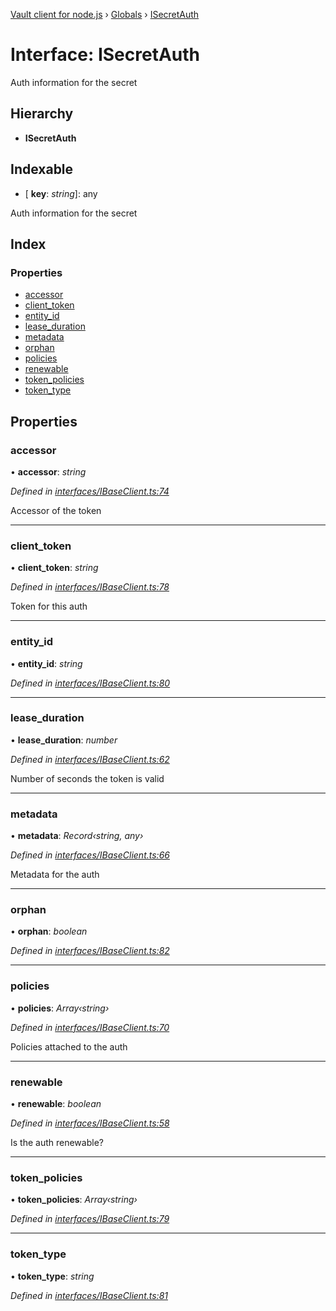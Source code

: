 [Vault client for node.js](../README.md) › [Globals](../globals.md) › [ISecretAuth](isecretauth.md)

# Interface: ISecretAuth

Auth information for the secret

## Hierarchy

* **ISecretAuth**

## Indexable

* \[ **key**: *string*\]: any

Auth information for the secret

## Index

### Properties

* [accessor](isecretauth.md#accessor)
* [client_token](isecretauth.md#client_token)
* [entity_id](isecretauth.md#entity_id)
* [lease_duration](isecretauth.md#lease_duration)
* [metadata](isecretauth.md#metadata)
* [orphan](isecretauth.md#orphan)
* [policies](isecretauth.md#policies)
* [renewable](isecretauth.md#renewable)
* [token_policies](isecretauth.md#token_policies)
* [token_type](isecretauth.md#token_type)

## Properties

###  accessor

• **accessor**: *string*

*Defined in [interfaces/IBaseClient.ts:74](https://github.com/theogravity/vault-tacular/blob/c9b4b35/src/interfaces/IBaseClient.ts#L74)*

Accessor of the token

___

###  client_token

• **client_token**: *string*

*Defined in [interfaces/IBaseClient.ts:78](https://github.com/theogravity/vault-tacular/blob/c9b4b35/src/interfaces/IBaseClient.ts#L78)*

Token for this auth

___

###  entity_id

• **entity_id**: *string*

*Defined in [interfaces/IBaseClient.ts:80](https://github.com/theogravity/vault-tacular/blob/c9b4b35/src/interfaces/IBaseClient.ts#L80)*

___

###  lease_duration

• **lease_duration**: *number*

*Defined in [interfaces/IBaseClient.ts:62](https://github.com/theogravity/vault-tacular/blob/c9b4b35/src/interfaces/IBaseClient.ts#L62)*

Number of seconds the token is valid

___

###  metadata

• **metadata**: *Record‹string, any›*

*Defined in [interfaces/IBaseClient.ts:66](https://github.com/theogravity/vault-tacular/blob/c9b4b35/src/interfaces/IBaseClient.ts#L66)*

Metadata for the auth

___

###  orphan

• **orphan**: *boolean*

*Defined in [interfaces/IBaseClient.ts:82](https://github.com/theogravity/vault-tacular/blob/c9b4b35/src/interfaces/IBaseClient.ts#L82)*

___

###  policies

• **policies**: *Array‹string›*

*Defined in [interfaces/IBaseClient.ts:70](https://github.com/theogravity/vault-tacular/blob/c9b4b35/src/interfaces/IBaseClient.ts#L70)*

Policies attached to the auth

___

###  renewable

• **renewable**: *boolean*

*Defined in [interfaces/IBaseClient.ts:58](https://github.com/theogravity/vault-tacular/blob/c9b4b35/src/interfaces/IBaseClient.ts#L58)*

Is the auth renewable?

___

###  token_policies

• **token_policies**: *Array‹string›*

*Defined in [interfaces/IBaseClient.ts:79](https://github.com/theogravity/vault-tacular/blob/c9b4b35/src/interfaces/IBaseClient.ts#L79)*

___

###  token_type

• **token_type**: *string*

*Defined in [interfaces/IBaseClient.ts:81](https://github.com/theogravity/vault-tacular/blob/c9b4b35/src/interfaces/IBaseClient.ts#L81)*
